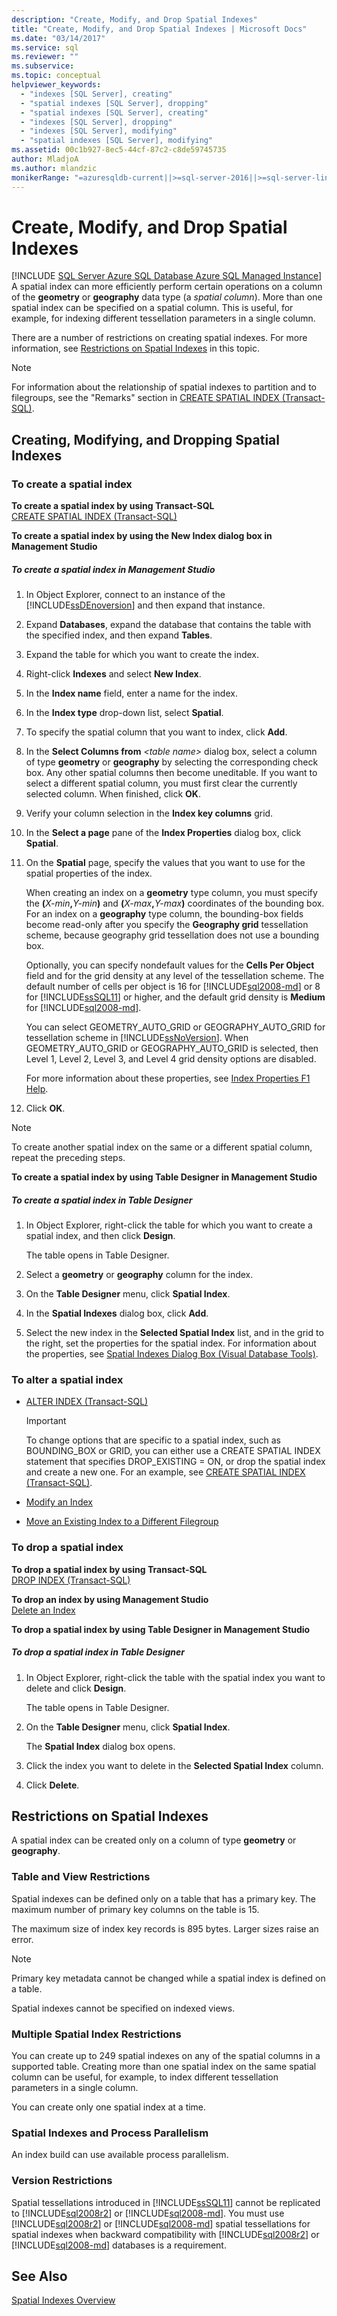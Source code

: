 ```yaml
---
description: "Create, Modify, and Drop Spatial Indexes"
title: "Create, Modify, and Drop Spatial Indexes | Microsoft Docs"
ms.date: "03/14/2017"
ms.service: sql
ms.reviewer: ""
ms.subservice: 
ms.topic: conceptual
helpviewer_keywords: 
  - "indexes [SQL Server], creating"
  - "spatial indexes [SQL Server], dropping"
  - "spatial indexes [SQL Server], creating"
  - "indexes [SQL Server], dropping"
  - "indexes [SQL Server], modifying"
  - "spatial indexes [SQL Server], modifying"
ms.assetid: 00c1b927-8ec5-44cf-87c2-c8de59745735
author: MladjoA
ms.author: mlandzic
monikerRange: "=azuresqldb-current||>=sql-server-2016||>=sql-server-linux-2017||=azuresqldb-mi-current"
---
```

# Create, Modify, and Drop Spatial Indexes
[!INCLUDE [SQL Server Azure SQL Database Azure SQL Managed Instance](../../includes/applies-to-version/sql-asdb-asdbmi.md)]
  A spatial index can more efficiently perform certain operations on a column of the **geometry** or **geography** data type (a *spatial column*). More than one spatial index can be specified on a spatial column. This is useful, for example, for indexing different tessellation parameters in a single column.  
  
 There are a number of restrictions on creating spatial indexes. For more information, see [Restrictions on Spatial Indexes](#restrictions) in this topic.  
  
> [!NOTE]  
>  For information about the relationship of spatial indexes to partition and to filegroups, see the "Remarks" section in [CREATE SPATIAL INDEX &#40;Transact-SQL&#41;](../../t-sql/statements/create-spatial-index-transact-sql.md).  
  
##  <a name="creating"></a> Creating, Modifying, and Dropping Spatial Indexes  
  
###  <a name="create"></a> To create a spatial index  
 **To create a spatial index by using Transact-SQL**  
 [CREATE SPATIAL INDEX &#40;Transact-SQL&#41;](../../t-sql/statements/create-spatial-index-transact-sql.md)  
  
 **To create a spatial index by using the New Index dialog box in Management Studio**  
 ##### To create a spatial index in Management Studio  
  
1.  In Object Explorer, connect to an instance of the [!INCLUDE[ssDEnoversion](../../includes/ssdenoversion-md.md)] and then expand that instance.  
  
2.  Expand **Databases**, expand the database that contains the table with the specified index, and then expand **Tables**.  
  
3.  Expand the table for which you want to create the index.  
  
4.  Right-click **Indexes** and select **New Index**.  
  
5.  In the **Index name** field, enter a name for the index.  
  
6.  In the **Index type** drop-down list, select **Spatial**.  
  
7.  To specify the spatial column that you want to index, click **Add**.  
  
8.  In the **Select Columns from** *\<table name>* dialog box, select a column of type **geometry** or **geography** by selecting the corresponding check box. Any other spatial columns then become uneditable. If you want to select a different spatial column, you must first clear the currently selected column. When finished, click **OK**.  
  
9. Verify your column selection in the **Index key columns** grid.  
  
10. In the **Select a page** pane of the **Index Properties** dialog box, click **Spatial**.  
  
11. On the **Spatial** page, specify the values that you want to use for the spatial properties of the index.  
  
     When creating an index on a **geometry** type column, you must specify the **(**_X-min_**,**_Y-min_**)** and **(**_X-max_**,**_Y-max_**)** coordinates of the bounding box. For an index on a **geography** type column, the bounding-box fields become read-only after you specify the **Geography grid** tessellation scheme, because geography grid tessellation does not use a bounding box.  
  
     Optionally, you can specify nondefault values for the **Cells Per Object** field and for the grid density at any level of the tessellation scheme. The default number of cells per object is 16 for [!INCLUDE[sql2008-md](../../includes/sql2008-md.md)] or 8 for [!INCLUDE[ssSQL11](../../includes/sssql11-md.md)] or higher, and the default grid density is **Medium** for [!INCLUDE[sql2008-md](../../includes/sql2008-md.md)].  
  
     You can select GEOMETRY_AUTO_GRID or GEOGRAPHY_AUTO_GRID for tessellation scheme in [!INCLUDE[ssNoVersion](../../includes/ssnoversion-md.md)]. When GEOMETRY_AUTO_GRID or GEOGRAPHY_AUTO_GRID is selected, then Level 1, Level 2, Level 3, and Level 4 grid density options are disabled.  
  
     For more information about these properties, see [Index Properties F1 Help](../../relational-databases/indexes/index-properties-f1-help.md).  
  
12. Click **OK**.  
  
> [!NOTE]  
>  To create another spatial index on the same or a different spatial column, repeat the preceding steps.  
  
  
 **To create a spatial index by using Table Designer in Management Studio**  
 ##### To create a spatial index in Table Designer  
  
1.  In Object Explorer, right-click the table for which you want to create a spatial index, and then click **Design**.  
  
     The table opens in Table Designer.  
  
2.  Select a **geometry** or **geography** column for the index.  
  
3.  On the **Table Designer** menu, click **Spatial Index**.  
  
4.  In the **Spatial Indexes** dialog box, click **Add**.  
  
5.  Select the new index in the **Selected Spatial Index** list, and in the grid to the right, set the properties for the spatial index. For information about the properties, see [Spatial Indexes Dialog Box &#40;Visual Database Tools&#41;](../../ssms/visual-db-tools/spatial-indexes-dialog-box-visual-database-tools.md).  
  
  
###  <a name="alter"></a> To alter a spatial index  
  
-   [ALTER INDEX &#40;Transact-SQL&#41;](../../t-sql/statements/alter-index-transact-sql.md)  
  
    > [!IMPORTANT]  
    >  To change options that are specific to a spatial index, such as BOUNDING_BOX or GRID, you can either use a CREATE SPATIAL INDEX statement that specifies DROP_EXISTING = ON, or drop the spatial index and create a new one. For an example, see [CREATE SPATIAL INDEX &#40;Transact-SQL&#41;](../../t-sql/statements/create-spatial-index-transact-sql.md).  
  
-   [Modify an Index](../../relational-databases/indexes/modify-an-index.md)  
  
-   [Move an Existing Index to a Different Filegroup](../../relational-databases/indexes/move-an-existing-index-to-a-different-filegroup.md)  
  
  
###  <a name="drop"></a> To drop a spatial index  
 **To drop a spatial index by using Transact-SQL**  
 [DROP INDEX &#40;Transact-SQL&#41;](../../t-sql/statements/drop-index-transact-sql.md)  
  
 **To drop an index by using Management Studio**  
 [Delete an Index](../../relational-databases/indexes/delete-an-index.md)  
  
 **To drop a spatial index by using Table Designer in Management Studio**  
 ##### To drop a spatial index in Table Designer  
  
1.  In Object Explorer, right-click the table with the spatial index you want to delete and click **Design**.  
  
     The table opens in Table Designer.  
  
2.  On the **Table Designer** menu, click **Spatial Index**.  
  
     The **Spatial Index** dialog box opens.  
  
3.  Click the index you want to delete in the **Selected Spatial Index** column.  
  
4.  Click **Delete**.  
  
  
##  <a name="restrictions"></a> Restrictions on Spatial Indexes  
 A spatial index can be created only on a column of type **geometry** or **geography**.  
  
### Table and View Restrictions  
 Spatial indexes can be defined only on a table that has a primary key. The maximum number of primary key columns on the table is 15.  
  
 The maximum size of index key records is 895 bytes. Larger sizes raise an error.  
  
> [!NOTE]  
>  Primary key metadata cannot be changed while a spatial index is defined on a table.  
  
 Spatial indexes cannot be specified on indexed views.  
  
### Multiple Spatial Index Restrictions  
 You can create up to 249 spatial indexes on any of the spatial columns in a supported table. Creating more than one spatial index on the same spatial column can be useful, for example, to index different tessellation parameters in a single column.  
  
 You can create only one spatial index at a time.  
  
### Spatial Indexes and Process Parallelism  
 An index build can use available process parallelism.  
  
### Version Restrictions  
 Spatial tessellations introduced in [!INCLUDE[ssSQL11](../../includes/sssql11-md.md)] cannot be replicated to [!INCLUDE[sql2008r2](../../includes/sql2008r2-md.md)] or [!INCLUDE[sql2008-md](../../includes/sql2008-md.md)]. You must use [!INCLUDE[sql2008r2](../../includes/sql2008r2-md.md)] or [!INCLUDE[sql2008-md](../../includes/sql2008-md.md)] spatial tessellations for spatial indexes when backward compatibility with [!INCLUDE[sql2008r2](../../includes/sql2008r2-md.md)] or [!INCLUDE[sql2008-md](../../includes/sql2008-md.md)] databases is a requirement.  
  
  
## See Also  
 [Spatial Indexes Overview](../../relational-databases/spatial/spatial-indexes-overview.md)  
  
